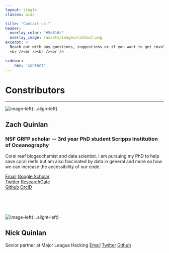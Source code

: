```yaml
---
layout: single
classes: wide

title: "Contact us!" 
header:
  overlay_color: "#5e616c"
  overlay_image: /assets/images/contact.png
excerpt: >
  Reach out with any questions, suggestions or if you want to get involved!
  <br /><br /><br /><br />

sidebar:
    nav: 'content'
---
```

# Constributors
*****  

![image-left]({{site.baseurl}}/assets/images/zaq2020.jpg){: .align-left}
## Zach Quinlan
### NSF GRFP scholar -- 3rd year PhD student Scripps Institution of Oceanography
Coral reef biogeochemist and data scientist. I am pursuing my PhD to help save coral reefs but am also fascinated by data in general and more so how we can increase the accessibility of our code.


<a href="mailto:zquinlan@gmail.com"><i class='far fa-envelope'></i> Email</a> 
<a href="https://scholar.google.com/citations?hl=en&user=JWgTkFcAAAAJ"><i class="fab fa-google" style="color:black"></i> Google Scholar</a>  
<a href="https://www.twitter.com/zquinlan"><i class='fab fa-twitter' stlye="color:#1DA1F2"></i> Twitter</a>
<a href="https://www.researchgate.net/profile/zachary-quinlan"><i class="fab fa-researchgate" style="color:#5CC9BB"></i> ResearchGate</a>  
<a href="https://github.com/zquinlan"><i class="fab fa-github" style="color:black"></i> Github</a> 
<a href="https://orcid.org/0000-0002-0351-8927"><i class="fab fa-orcid" style="color:#AECD54"></i> OrcID</a>   


<br />
<br />
<br />

![image-left]({{site.baseurl}}/assets/images/Nick2021.jpeg){: .alight-left}
## Nick Quinlan
Senior partner at Major League Hacking
<a href="mailto:Nick@nicholasquinlan.com"><i class='far fa-envelope'></i> Email</a> 
<a href="https://www.twitter.com/yaynickq"><i class='fab fa-twitter' stlye="color:#1DA1F2"></i> Twitter</a>
<a href="https://github.com/nquinlan"><i class="fab fa-github" style="color:black"></i> Github</a> 
